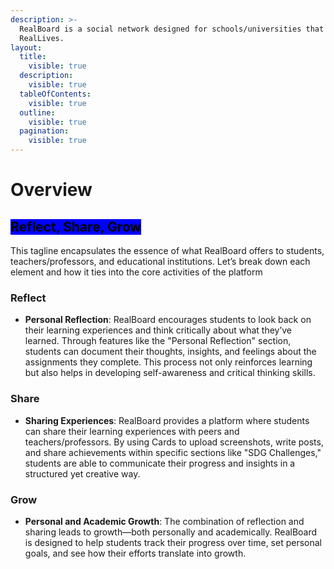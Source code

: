 ```yaml
---
description: >-
  RealBoard is a social network designed for schools/universities that integrates with
  RealLives.
layout:
  title:
    visible: true
  description:
    visible: true
  tableOfContents:
    visible: true
  outline:
    visible: true
  pagination:
    visible: true
---
```


# Overview

## <mark style="background-color:blue;">**Reflect, Share, Grow**</mark>

This tagline encapsulates the essence of what RealBoard offers to students, teachers/professors, and educational institutions. Let’s break down each element and how it ties into the core activities of the platform

### **Reflect**

* **Personal Reflection**: RealBoard encourages students to look back on their learning experiences and think critically about what they’ve learned. Through features like the "Personal Reflection" section, students can document their thoughts, insights, and feelings about the assignments they complete. This process not only reinforces learning but also helps in developing self-awareness and critical thinking skills.

### **Share**

* **Sharing Experiences**: RealBoard provides a platform where students can share their learning experiences with peers and teachers/professors. By using Cards to upload screenshots, write posts, and share achievements within specific sections like "SDG Challenges," students are able to communicate their progress and insights in a structured yet creative way.

### **Grow**

* **Personal and Academic Growth**: The combination of reflection and sharing leads to growth—both personally and academically. RealBoard is designed to help students track their progress over time, set personal goals, and see how their efforts translate into growth.

